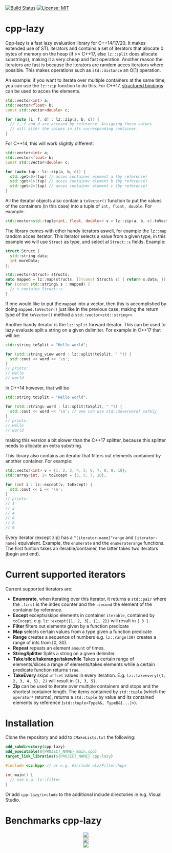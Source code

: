 [![Build Status](https://travis-ci.com/MarcDirven/cpp-lazy.svg?branch=master)](https://travis-ci.com/MarcDirven/cpp-lazy) [![License: MIT](https://img.shields.io/badge/License-MIT-yellow.svg)](https://opensource.org/licenses/MIT)

# cpp-lazy
Cpp-lazy is a fast lazy evaluation library for C++14/17/20. It makes extended use of STL iterators and contains a set of iterators that allocate 0 bytes of memory on the heap (if >= C++17, else `lz::split` does allocate substrings), making it a very cheap and fast operation. Another reason the iterators are fast is because the iterators are random acces iterators where possible. This makes operations such as `std::distance` an O(1) operation. 

An example: if you want to iterate over multiple containers at the same time, you can use the `lz::zip` function to do this.
For C++17, [structured bindings](https://www.google.com/search?client=firefox-b-d&q=structured+bindings+c%2B%2B) can be used to acces the elements.
```cpp
std::vector<int> a;
std::vector<float> b;
const std::vector<double> c;

for (auto [i, f, d] : lz::zip(a, b, c)) {
  // i, f and d are accesed by reference. Assigning these values 
  // will alter the values in its corresponding container.
}
```
For C++14, this will work slightly different:
```cpp
std::vector<int> a;
std::vector<float> b;
const std::vector<double> c;

for (auto tup : lz::zip(a, b, c)) {
  std::get<0>(tup) // acces container element a (by reference)
  std::get<1>(tup) // acces container element b (by reference)
  std::get<2>(tup) // acces container element c (by reference)
}
```
All the iterator objects also contain a `toVector()` function to put the values of the containers (in this case) into a tuple of `int, float, double`. For example:
```cpp
std::vector<std::tuple<int, float, double>> v = lz::zip(a, b, c).toVector();
```


The library comes with other handy iterators aswell, for example the `lz::map` random acces iterator. This iterator selects a value from a given type, in this example we will use `Struct` as type, and select al `Struct::s` fields. Example:
```cpp
struct Struct {
  std::string data;
  int moreData;
};

std::vector<Struct> structs;
auto mapped = lz::map(structs, [](const Struct& s) { return s.data; });
for (const std::string& s : mapped) {
  // s contains Struct::s
}
```
If one would like to put the `mapped` into a vector, then this is accomplished by doing `mapped.toVector()` just like in the previous case, making the return type of the `toVector()` method a `std::vector<std::string>>`.


Another handy iterator is the `lz::split` forward iterator. This can be used to lazy-evaluate split a string on a given delimiter. For example in C++17 that will be:
```cpp
std::string toSplit = "Hello world";

for (std::string_view word : lz::split(toSplit, " ")) {
  std::cout << word << '\n';
}
// prints:
// Hello
// world
```
In C++14 however, that will be
```cpp
std::string toSplit = "Hello world";

for (std::string& word : lz::split(toSplit, " ")) {
  std::cout << word << '\n'; // one can use std::move(word) safely
}
// prints:
// Hello
// world
```
making this version a bit slower than the C++17 splitter, because this splitter needs to allocate an extra substring.


This library also contains an iterator that filters out elements contained by another container. For example:
```cpp
std::vector<int> v = {1, 2, 3, 4, 5, 6, 7, 8, 9, 10};
std::array<int, 2> toExcept = {3, 5, 7, 10};

for (int i : lz::except(v, toExcept) {
  std::cout << i << '\n';
}
// prints:
// 1
// 2
// 4
// 6
// 8
// 9
```

Every iterator (except zip) has a `"[iterator-name]"range` and `[iterator-name]` equivalent. Example, the `enumerate` and the `enumeraterange` functions. The first funtion takes an iterable/container, the latter takes two iterators (begin and end).

# Current supported iterators
 Current supported iterators are:
- **Enumerate**, when iterating over this iterator, it returns a `std::pair` where the `.first` is the index counter and the `.second` the element of the container by reference.
- **Except** excepts/skips elements in container `iterable`, contained by `toExcept`, e.g. `lz::except({1, 2, 3}, {1, 2})` will result in `{ 3 }`.
- **Filter** filters out elements given by a function predicate
- **Map** selects certain values from a type given a function predicate
- **Range** creates a sequence of numbers e.g. `lz::range(30)` creates a range of ints from [0, 30).
- **Repeat** repeats an element `amount` of times.
- **StringSplitter** Splits a string on a given delimiter.
- **Take**/**slice**/**takerange**/**takewhile** Takes a certain range of elements/slices a range of elements/takes elements while a certain predicate function returns `true`.
- **TakeEvery** skips `offset` values in every iteration. E.g. `lz::takeevery({1, 2, 3, 4, 5}, 2)` will result in `{1, 3, 5}`.
- **Zip** can be used to iterate over multiple containers and stops and the shortest container length. The items contained by `std::tuple` (which the `operator*` returns), returns a `std::tuple` by value and its contained elements by reference (`std::tuple<TypeA&, TypeB&[...]>`).

# Installation
Clone the repository and add to `CMakeLists.txt` the following:
```cmake
add_subdirectory(cpp-lazy)
add_executable(${PROJECT_NAME} main.cpp)
target_link_libraries(${PROJECT_NAME} cpp-lazy)
```
```cpp
#include <Lz.hpp> // or e.g. #include <Lz/Filter.hpp>

int main() {
  // use e.g. lz::filter
}
```
Or add `cpp-lazy/include` to the additional include directories in e.g. Visual Studio.

# Benchmarks cpp-lazy
<div style="text-align:center"><img src="https://i.imgur.com/G728TTZ.png" /></div>

<div style="text-align:center"><img src="https://i.imgur.com/idEzsdt.png" /></div>

<div style="text-align:center"><img src="https://i.imgur.com/kc0PY7B.png" /></div>
